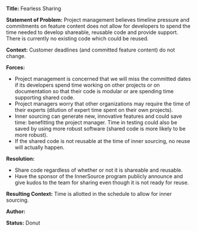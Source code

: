 **Title:** Fearless Sharing

**Statement of Problem:**  Project management believes timeline pressure and commitments on feature content does not allow for developers to spend the time needed to develop shareable, reusable code and provide support. There is currently no existing code which could be reused.

**Context:** Customer deadlines (and committed feature content) do not change.  

**Forces:**
- Project management is concerned that we will miss the committed dates if its developers spend time working on other projects or on documentation so that their code is modular or are spending time supporting shared code.
- Project managers worry that other organizations may require the time of their experts (dilution of expert time spent on their own projects).
- Inner sourcing can generate new, innovative features and could save time: benefitting the project manager. Time in testing could also be saved by using more robust software (shared code is more likely to be more robust). 
- If the shared code is not reusable at the time of inner sourcing, no reuse will actually happen. 

**Resolution:** 
- Share code regardless of whether or not it is shareable and reusable. 
- Have the sponsor of the InnerSource program publicly announce and give kudos to the team for sharing even though it is not ready for reuse.


**Resulting Context:** Time is allotted in the schedule to allow for inner sourcing.  

**Author:**  

**Status:** Donut